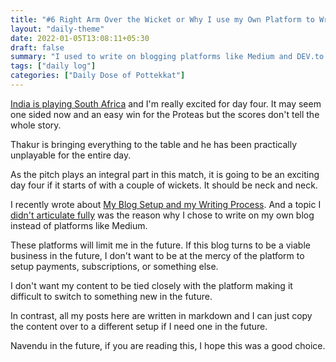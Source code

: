 ```yaml
---
title: "#6 Right Arm Over the Wicket or Why I use my Own Platform to Write - Wednesday, 5th January 2022"
layout: "daily-theme"
date: 2022-01-05T13:08:11+05:30
draft: false
summary: "I used to write on blogging platforms like Medium and DEV.to. I stopped using them and started writing on my own blog recently. Here, I explore why I chose to do that and make bold predictions on the outcome of a cricket match."
tags: ["daily log"]
categories: ["Daily Dose of Pottekkat"]
---
```


[India is playing South Africa](https://www.google.com/search?q=ind+vs+sa) and I'm really excited for day four. It may seem one sided now and an easy win for the Proteas but the scores don't tell the whole story.

Thakur is bringing everything to the table and he has been practically unplayable for the entire day.

As the pitch plays an integral part in this match, it is going to be an exciting day four if it starts of with a couple of wickets. It should be neck and neck.

I recently wrote about [My Blog Setup and my Writing Process](/daily/3-1-22-my-blog-setup-and-writing-process/). And a topic I [didn\'t articulate fully](/daily/3-1-22-my-blog-setup-and-writing-process/#why-do-i-write-on-my-own-website) was the reason why I chose to write on my own blog instead of platforms like Medium.

These platforms will limit me in the future. If this blog turns to be a viable business in the future, I don't want to be at the mercy of the platform to setup payments, subscriptions, or something else.

I don't want my content to be tied closely with the platform making it difficult to switch to something new in the future.

In contrast, all my posts here are written in markdown and I can just copy the content over to a different setup if I need one in the future.

Navendu in the future, if you are reading this, I hope this was a good choice.